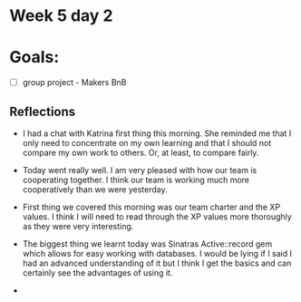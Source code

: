 # Week 5 day 2

# Goals:

* [ ] group project - Makers BnB 

## Reflections

* I had a chat with Katrina first thing this morning. She reminded me that I only need to concentrate on my own learning and that I should not compare my own work to others. Or, at least, to compare fairly. 

* Today went really well. I am very pleased with how our team is cooperating together. I think our team is working much more cooperatively than we were yesterday. 

* First thing we covered this morning was our team charter and the XP values. I think I will need to read through the XP values more thoroughly as they were very interesting. 

* The biggest thing we learnt today was Sinatras Active::record gem which allows for easy working with databases. I would be lying if I said I had an advanced understanding of it but I think I get the basics and can certainly see the advantages of using it. 

* 
